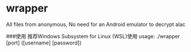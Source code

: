 # wrapper
All files from anonymous, No need for an Android emulator to decrypt alac


###使用
推荐Windows Subsystem for Linux (WSL)使用
usage: ./wrapper [port] ([username] [password])